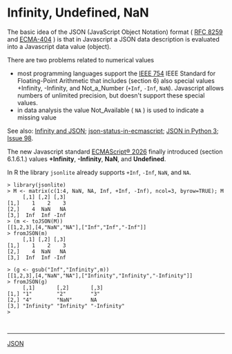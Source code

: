 # Infinity, Undefined, NaN

The basic idea of the JSON (JavaScript Object Notation) format ( [RFC 8259](https://datatracker.ietf.org/doc/html/rfc8259) and [ECMA-404](https://ecma-international.org/publications-and-standards/standards/ecma-404/) ) is that in Javascript a JSON data description is evaluated into a Javascript data value (object).    


There are two problems related to numerical values
  * most programming languages support the [IEEE 754](https://ieeexplore.ieee.org/document/8766229) IEEE Standard for Floating-Point Arithmetic that includes (section 6) also special values +Infinity, -Infinity, and Not_a_Number (`+Inf`, `-Inf`, `NaN`). Javascript allows numbers of unlimited precision, but doesn't support these special values.
  * in data analysis the value Not_Available ( `NA` ) is used to indicate a missing value

See also: [Infinity and JSON](https://medium.com/the-magic-pantry/infinity-and-json-cde6df62c17c);
[json-status-in-ecmascript](https://stackoverflow.com/questions/1423081/json-left-out-infinity-and-nan-json-status-in-ecmascript);
[JSON in Python 3](https://docs.python.org/3/library/json.html);
[Issue 98](https://github.com/popsim-consortium/demes-spec/pull/98#issuecomment-872430331).

The new Javascript standard [ECMAScript® 2026](https://tc39.es/ecma262/) finally introduced (section 6.1.6.1.) values **+Infinity**, **-Infinity**, **NaN**, and **Undefined**.

In R the library `jsonlite` already supports `+Inf`, `-Inf`, `NaN`, and `NA`.
```
> library(jsonlite)
> M <- matrix(c(1:4, NaN, NA, Inf, +Inf, -Inf), ncol=3, byrow=TRUE); M
     [,1] [,2] [,3]
[1,]    1    2    3
[2,]    4  NaN   NA
[3,]  Inf  Inf -Inf
> (m <- toJSON(M))
[[1,2,3],[4,"NaN","NA"],["Inf","Inf","-Inf"]] 
> fromJSON(m)
     [,1] [,2] [,3]
[1,]    1    2    3
[2,]    4  NaN   NA
[3,]  Inf  Inf -Inf

> (g <- gsub("Inf","Infinity",m))
[[1,2,3],[4,"NaN","NA"],["Infinity","Infinity","-Infinity"]] 
> fromJSON(g)
     [,1]       [,2]       [,3]       
[1,] "1"        "2"        "3"        
[2,] "4"        "NaN"      NA         
[3,] "Infinity" "Infinity" "-Infinity"
> 
```

```
```

```
```
<hr>

[JSON](./README.md)

